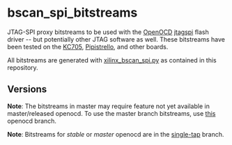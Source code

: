 # bscan_spi_bitstreams

JTAG-SPI proxy bitstreams to be used with the [OpenOCD](http://openocd.org/)
[jtagspi](https://github.com/ntfreak/openocd/blob/master/src/flash/nor/jtagspi.c)
flash driver -- but potentially other JTAG software as well. These bitstreams have
been tested on the
[KC705](https://github.com/ntfreak/openocd/blob/master/tcl/board/kc705.cfg),
[Pipistrello](https://github.com/ntfreak/openocd/blob/master/tcl/board/pipistrello.cfg),
and other boards.

All bitstreams are generated with [xilinx_bscan_spi.py](xilinx_bscan_spi.py)
as contained in this repository.

## Versions

**Note**: The bitstreams in master may require feature not yet available in master/released openocd. To use the master branch bitstreams, use
[this](https://github.com/m-labs/openocd) openocd branch.

**Note**: Bitstreams for *stable* or *master* openocd are in the [single-tap](https://github.com/jordens/bscan_spi_bitstreams/commits/single-tap)
branch.
